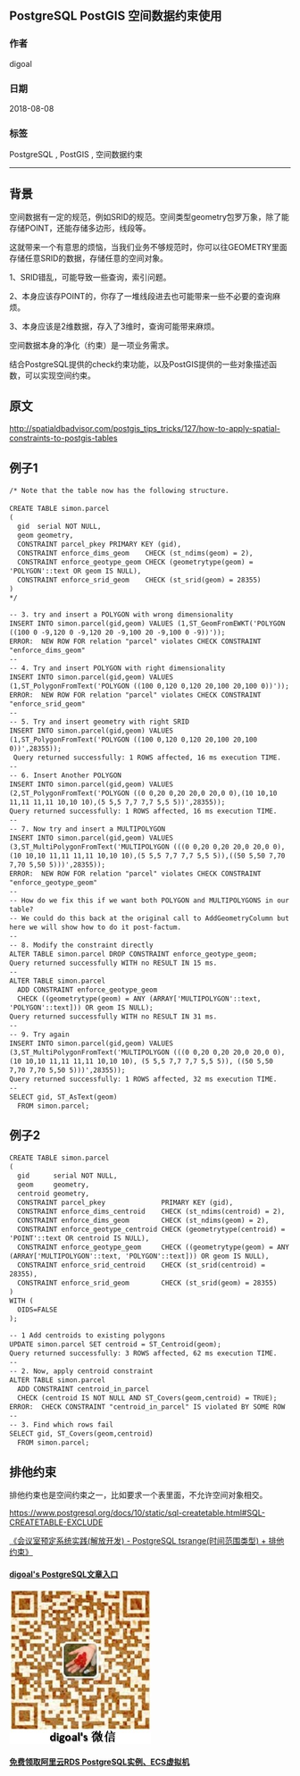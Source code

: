 ## PostgreSQL PostGIS 空间数据约束使用   
                                                           
### 作者                                                           
digoal                                                           
                                                           
### 日期                                                           
2018-08-08                                                         
                                                           
### 标签                                                           
PostgreSQL , PostGIS , 空间数据约束       
                                                           
----                                                           
                                                           
## 背景      
空间数据有一定的规范，例如SRID的规范。空间类型geometry包罗万象，除了能存储POINT，还能存储多边形，线段等。  
  
这就带来一个有意思的烦恼，当我们业务不够规范时，你可以往GEOMETRY里面存储任意SRID的数据，存储任意的空间对象。  
  
1、SRID错乱，可能导致一些查询，索引问题。  
  
2、本身应该存POINT的，你存了一堆线段进去也可能带来一些不必要的查询麻烦。  
  
3、本身应该是2维数据，存入了3维时，查询可能带来麻烦。  
  
空间数据本身的净化（约束）是一项业务需求。  
  
结合PostgreSQL提供的check约束功能，以及PostGIS提供的一些对象描述函数，可以实现空间约束。  
  
## 原文  
http://spatialdbadvisor.com/postgis_tips_tricks/127/how-to-apply-spatial-constraints-to-postgis-tables  
  
## 例子1  
```  
/* Note that the table now has the following structure.  
  
CREATE TABLE simon.parcel  
(  
  gid  serial NOT NULL,  
  geom geometry,  
  CONSTRAINT parcel_pkey PRIMARY KEY (gid),  
  CONSTRAINT enforce_dims_geom    CHECK (st_ndims(geom) = 2),  
  CONSTRAINT enforce_geotype_geom CHECK (geometrytype(geom) = 'POLYGON'::text OR geom IS NULL),  
  CONSTRAINT enforce_srid_geom    CHECK (st_srid(geom) = 28355)  
)  
*/  
```  
  
```  
-- 3. try and insert a POLYGON with wrong dimensionality  
INSERT INTO simon.parcel(gid,geom) VALUES (1,ST_GeomFromEWKT('POLYGON ((100 0 -9,120 0 -9,120 20 -9,100 20 -9,100 0 -9))'));  
ERROR:  NEW ROW FOR relation "parcel" violates CHECK CONSTRAINT "enforce_dims_geom"  
--  
-- 4. Try and insert POLYGON with right dimensionality  
INSERT INTO simon.parcel(gid,geom) VALUES (1,ST_PolygonFromText('POLYGON ((100 0,120 0,120 20,100 20,100 0))'));  
ERROR:  NEW ROW FOR relation "parcel" violates CHECK CONSTRAINT "enforce_srid_geom"  
--  
-- 5. Try and insert geometry with right SRID  
INSERT INTO simon.parcel(gid,geom) VALUES (1,ST_PolygonFromText('POLYGON ((100 0,120 0,120 20,100 20,100 0))',28355));  
 Query returned successfully: 1 ROWS affected, 16 ms execution TIME.  
--  
-- 6. Insert Another POLYGON  
INSERT INTO simon.parcel(gid,geom) VALUES (2,ST_PolygonFromText('POLYGON ((0 0,20 0,20 20,0 20,0 0),(10 10,10 11,11 11,11 10,10 10),(5 5,5 7,7 7,7 5,5 5))',28355));  
Query returned successfully: 1 ROWS affected, 16 ms execution TIME.  
--  
-- 7. Now try and insert a MULTIPOLYGON  
INSERT INTO simon.parcel(gid,geom) VALUES (3,ST_MultiPolygonFromText('MULTIPOLYGON (((0 0,20 0,20 20,0 20,0 0),(10 10,10 11,11 11,11 10,10 10),(5 5,5 7,7 7,7 5,5 5)),((50 5,50 7,70 7,70 5,50 5)))',28355));  
ERROR:  NEW ROW FOR relation "parcel" violates CHECK CONSTRAINT "enforce_geotype_geom"  
--  
-- How do we fix this if we want both POLYGON and MULTIPOLYGONS in our table?  
-- We could do this back at the original call to AddGeometryColumn but here we will show how to do it post-factum.  
--  
-- 8. Modify the constraint directly  
ALTER TABLE simon.parcel DROP CONSTRAINT enforce_geotype_geom;  
Query returned successfully WITH no RESULT IN 15 ms.  
--  
ALTER TABLE simon.parcel  
  ADD CONSTRAINT enforce_geotype_geom  
  CHECK ((geometrytype(geom) = ANY (ARRAY['MULTIPOLYGON'::text, 'POLYGON'::text])) OR geom IS NULL);  
Query returned successfully WITH no RESULT IN 31 ms.  
--  
-- 9. Try again  
INSERT INTO simon.parcel(gid,geom) VALUES (3,ST_MultiPolygonFromText('MULTIPOLYGON (((0 0,20 0,20 20,0 20,0 0), (10 10,10 11,11 11,11 10,10 10), (5 5,5 7,7 7,7 5,5 5)), ((50 5,50 7,70 7,70 5,50 5)))',28355));  
Query returned successfully: 1 ROWS affected, 32 ms execution TIME.  
--  
SELECT gid, ST_AsText(geom)  
  FROM simon.parcel;  
```  
  
## 例子2  
  
```  
CREATE TABLE simon.parcel  
(  
  gid      serial NOT NULL,  
  geom     geometry,  
  centroid geometry,  
  CONSTRAINT parcel_pkey              PRIMARY KEY (gid),  
  CONSTRAINT enforce_dims_centroid    CHECK (st_ndims(centroid) = 2),  
  CONSTRAINT enforce_dims_geom        CHECK (st_ndims(geom) = 2),  
  CONSTRAINT enforce_geotype_centroid CHECK (geometrytype(centroid) = 'POINT'::text OR centroid IS NULL),  
  CONSTRAINT enforce_geotype_geom     CHECK ((geometrytype(geom) = ANY (ARRAY['MULTIPOLYGON'::text, 'POLYGON'::text])) OR geom IS NULL),  
  CONSTRAINT enforce_srid_centroid    CHECK (st_srid(centroid) = 28355),  
  CONSTRAINT enforce_srid_geom        CHECK (st_srid(geom) = 28355)  
)  
WITH (  
  OIDS=FALSE  
);  
```  
  
```  
-- 1 Add centroids to existing polygons  
UPDATE simon.parcel SET centroid = ST_Centroid(geom);  
Query returned successfully: 3 ROWS affected, 62 ms execution TIME.  
--  
-- 2. Now, apply centroid constraint  
ALTER TABLE simon.parcel  
  ADD CONSTRAINT centroid_in_parcel  
  CHECK (centroid IS NOT NULL AND ST_Covers(geom,centroid) = TRUE);  
ERROR:  CHECK CONSTRAINT "centroid_in_parcel" IS violated BY SOME ROW  
--  
-- 3. Find which rows fail  
SELECT gid, ST_Covers(geom,centroid)  
  FROM simon.parcel;  
```  
  
## 排他约束  
排他约束也是空间约束之一，比如要求一个表里面，不允许空间对象相交。  
  
https://www.postgresql.org/docs/10/static/sql-createtable.html#SQL-CREATETABLE-EXCLUDE      
  
[《会议室预定系统实践(解放开发) - PostgreSQL tsrange(时间范围类型) + 排他约束》](../201712/20171223_02.md)    
  
  
  
  
  
  
  
  
  
  
  
  
  
  
  
  
#### [digoal's PostgreSQL文章入口](https://github.com/digoal/blog/blob/master/README.md "22709685feb7cab07d30f30387f0a9ae")
  
  
![digoal's weixin](../pic/digoal_weixin.jpg "f7ad92eeba24523fd47a6e1a0e691b59")
  
  
  
  
  
  
  
  
#### [免费领取阿里云RDS PostgreSQL实例、ECS虚拟机](https://www.aliyun.com/database/postgresqlactivity "57258f76c37864c6e6d23383d05714ea")
  
